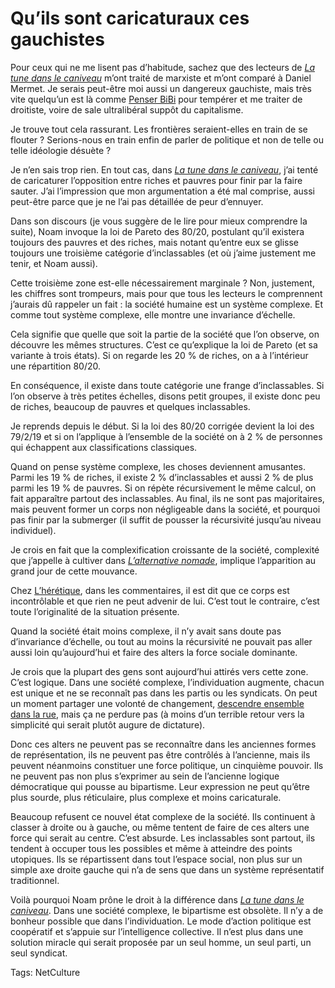 # Qu’ils sont caricaturaux ces gauchistes

Pour ceux qui ne me lisent pas d’habitude, sachez que des lecteurs de [*La tune dans le caniveau*](http://blog.tcrouzet.com/tune-caniveau/) m’ont traité de marxiste et m’ont comparé à Daniel Mermet. Je serais peut-être moi aussi un dangereux gauchiste, mais très vite quelqu’un est là comme [Penser BiBi](http://blog.tcrouzet.com/2010/11/06/ils-manifestent-pour-rien/#comment-85201) pour tempérer et me traiter de droitiste, voire de sale ultralibéral suppôt du capitalisme.

Je trouve tout cela rassurant. Les frontières seraient-elles en train de se flouter ? Serions-nous en train enfin de parler de politique et non de telle ou telle idéologie désuète ?

Je n’en sais trop rien. En tout cas, dans [*La tune dans le caniveau*](http://blog.tcrouzet.com/tune-caniveau/), j’ai tenté de caricaturer l’opposition entre riches et pauvres pour finir par la faire sauter. J’ai l’impression que mon argumentation a été mal comprise, aussi peut-être parce que je ne l’ai pas détaillée de peur d’ennuyer.

Dans son discours (je vous suggère de le lire pour mieux comprendre la suite), Noam invoque la loi de Pareto des 80/20, postulant qu’il existera toujours des pauvres et des riches, mais notant qu’entre eux se glisse toujours une troisième catégorie d’inclassables (et où j’aime justement me tenir, et Noam aussi).

Cette troisième zone est-elle nécessairement marginale ? Non, justement, les chiffres sont trompeurs, mais pour que tous les lecteurs le comprennent j’aurais dû rappeler un fait : la société humaine est un système complexe. Et comme tout système complexe, elle montre une invariance d’échelle.

Cela signifie que quelle que soit la partie de la société que l’on observe, on découvre les mêmes structures. C’est ce qu’explique la loi de Pareto (et sa variante à trois états). Si on regarde les 20 % de riches, on a à l’intérieur une répartition 80/20.

En conséquence, il existe dans toute catégorie une frange d’inclassables. Si l’on observe à très petites échelles, disons petit groupes, il existe donc peu de riches, beaucoup de pauvres et quelques inclassables.

Je reprends depuis le début. Si la loi des 80/20 corrigée devient la loi des 79/2/19 et si on l’applique à l’ensemble de la société on à 2 % de personnes qui échappent aux classifications classiques.

Quand on pense système complexe, les choses deviennent amusantes. Parmi les 19 % de riches, il existe 2 % d’inclassables et aussi 2 % de plus parmi les 19 % de pauvres. Si on répète récursivement le même calcul, on fait apparaître partout des inclassables. Au final, ils ne sont pas majoritaires, mais peuvent former un corps non négligeable dans la société, et pourquoi pas finir par la submerger (il suffit de pousser la récursivité jusqu’au niveau individuel).

Je crois en fait que la complexification croissante de la société, complexité que j’appelle à cultiver dans [*L’alternative nomade*](http://blog.tcrouzet.com/alternative-nomade/), implique l’apparition au grand jour de cette mouvance.

Chez [L’hérétique](http://heresie.hautetfort.com/archive/2010/11/05/caniveau-parisien-post-apocalyptique.html#comments), dans les commentaires, il est dit que ce corps est incontrôlable et que rien ne peut advenir de lui. C’est tout le contraire, c’est toute l’originalité de la situation présente.

Quand la société était moins complexe, il n’y avait sans doute pas d’invariance d’échelle, ou tout au moins la récursivité ne pouvait pas aller aussi loin qu’aujourd’hui et faire des alters la force sociale dominante.

Je crois que la plupart des gens sont aujourd’hui attirés vers cette zone. C’est logique. Dans une société complexe, l’individuation augmente, chacun est unique et ne se reconnaît pas dans les partis ou les syndicats. On peut un moment partager une volonté de changement, [descendre ensemble dans la rue](http://blog.tcrouzet.com/2010/11/06/ils-manifestent-pour-rien/), mais ça ne perdure pas (à moins d’un terrible retour vers la simplicité qui serait plutôt augure de dictature).

Donc ces alters ne peuvent pas se reconnaître dans les anciennes formes de représentation, ils ne peuvent pas être contrôlés à l’ancienne, mais ils peuvent néanmoins constituer une force politique, un cinquième pouvoir. Ils ne peuvent pas non plus s’exprimer au sein de l’ancienne logique démocratique qui pousse au bipartisme. Leur expression ne peut qu’être plus sourde, plus réticulaire, plus complexe et moins caricaturale.

Beaucoup refusent ce nouvel état complexe de la société. Ils continuent à classer à droite ou à gauche, ou même tentent de faire de ces alters une force qui serait au centre. C’est absurde. Les inclassables sont partout, ils tendent à occuper tous les possibles et même à atteindre des points utopiques. Ils se répartissent dans tout l’espace social, non plus sur un simple axe droite gauche qui n’a de sens que dans un système représentatif traditionnel.

Voilà pourquoi Noam prône le droit à la différence dans [*La tune dans le caniveau*](http://blog.tcrouzet.com/tune-caniveau/). Dans une société complexe, le bipartisme est obsolète. Il n’y a de bonheur possible que dans l’individuation. Le mode d’action politique est coopératif et s’appuie sur l’intelligence collective. Il n’est plus dans une solution miracle qui serait proposée par un seul homme, un seul parti, un seul syndicat.

Tags: NetCulture